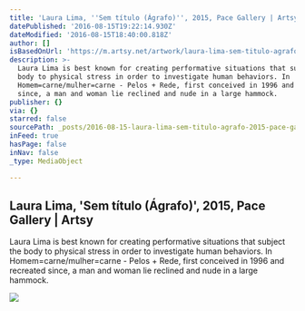 ```yaml
---
title: 'Laura Lima, ''Sem título (Ágrafo)'', 2015, Pace Gallery | Artsy'
datePublished: '2016-08-15T19:22:14.930Z'
dateModified: '2016-08-15T18:40:00.818Z'
author: []
isBasedOnUrl: 'https://m.artsy.net/artwork/laura-lima-sem-titulo-agrafo'
description: >-
  Laura Lima is best known for creating performative situations that subject the
  body to physical stress in order to investigate human behaviors. In
  Homem=carne/mulher=carne - Pelos + Rede, first conceived in 1996 and recreated
  since, a man and woman lie reclined and nude in a large hammock.
publisher: {}
via: {}
starred: false
sourcePath: _posts/2016-08-15-laura-lima-sem-titulo-agrafo-2015-pace-gallery-or-arts.md
inFeed: true
hasPage: false
inNav: false
_type: MediaObject

---
```

<article style=""><h1>Laura Lima, 'Sem título (Ágrafo)', 2015, Pace Gallery | Artsy</h1><p>Laura Lima is best known for creating performative situations that subject the body to physical stress in order to investigate human behaviors. In Homem=carne/mulher=carne - Pelos + Rede, first conceived in 1996 and recreated since, a man and woman lie reclined and nude in a large hammock.</p><img src="https://d32dm0rphc51dk.cloudfront.net/4uw1ldfkWDKhqBHDhKDBEw/large.jpg" /></article>